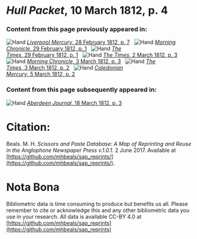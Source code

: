 # *Hull Packet*, 10 March 1812, p. 4  
  
### Content from this page previously appeared in:  
![Hand](http://scissorsandpaste.net/wp-content/uploads/2017/06/smallhandpointer.png) [*Liverpool Mercury*, 28 February 1812, p. 7](https://mhbeals.github.io/sap_html/Liverpool-Mercury/Liverpool-Mercury-28-February-1812-p-7)  
![Hand](http://scissorsandpaste.net/wp-content/uploads/2017/06/smallhandpointer.png) [*Morning Chronicle*, 29 February 1812, p. 1](https://mhbeals.github.io/sap_html/Morning-Chronicle/Morning-Chronicle-29-February-1812-p-1)  
![Hand](http://scissorsandpaste.net/wp-content/uploads/2017/06/smallhandpointer.png) [*The Times*, 29 February 1812, p. 1](https://mhbeals.github.io/sap_html/The-Times/The-Times-29-February-1812-p-1)  
![Hand](http://scissorsandpaste.net/wp-content/uploads/2017/06/smallhandpointer.png) [*The Times*, 2 March 1812, p. 3](https://mhbeals.github.io/sap_html/The-Times/The-Times-2-March-1812-p-3)  
![Hand](http://scissorsandpaste.net/wp-content/uploads/2017/06/smallhandpointer.png) [*Morning Chronicle*, 3 March 1812, p. 3](https://mhbeals.github.io/sap_html/Morning-Chronicle/Morning-Chronicle-3-March-1812-p-3)  
![Hand](http://scissorsandpaste.net/wp-content/uploads/2017/06/smallhandpointer.png) [*The Times*, 3 March 1812, p. 2](https://mhbeals.github.io/sap_html/The-Times/The-Times-3-March-1812-p-2)  
![Hand](http://scissorsandpaste.net/wp-content/uploads/2017/06/smallhandpointer.png) [*Caledonian Mercury*, 5 March 1812, p. 2](https://mhbeals.github.io/sap_html/Caledonian-Mercury/Caledonian-Mercury-5-March-1812-p-2)  
  
### Content from this page subsequently appeared in:  
![Hand](http://scissorsandpaste.net/wp-content/uploads/2017/06/smallhandpointer.png) [*Aberdeen Journal*, 18 March 1812, p. 3](https://mhbeals.github.io/sap_html/Aberdeen-Journal/Aberdeen-Journal-18-March-1812-p-3)  


# Citation: 

Beals. M. H. *Scissors and Paste Database: A Map of Reprinting and Reuse in the Anglophone Newspaper Press v.1.0.1.* 2 June 2017. Available at [https://github.com/mhbeals/sap_reprints/](https://github.com/mhbeals/sap_reprints/). 

# Nota Bona

Bibliometric data is time consuming to produce but benefits us all. Please remember to cite or acknowledge this and any other bibliometric data you use in your research. All data is available CC-BY 4.0 at [https://github.com/mhbeals/sap_reprints](https://github.com/mhbeals/sap_reprints)